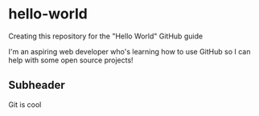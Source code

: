 # hello-world
Creating this repository for the "Hello World" GitHub guide

I'm an aspiring web developer who's learning how to use GitHub so I can help with some open source projects!

## Subheader

Git is cool
